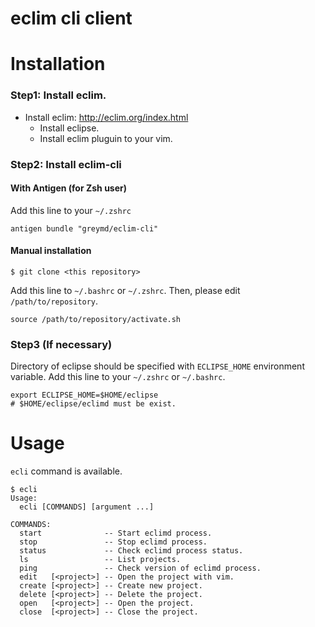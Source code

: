 eclim cli client
===========================

Installation
===========================

### Step1: Install eclim.
* Install eclim: http://eclim.org/index.html
  - Install eclipse.
  - Install eclim pluguin to your vim.

### Step2: Install eclim-cli

#### With Antigen (for Zsh user)

Add this line to your `~/.zshrc`

```
antigen bundle "greymd/eclim-cli"
```

#### Manual installation

```
$ git clone <this repository>
```

Add this line to `~/.bashrc` or `~/.zshrc`.
Then, please edit `/path/to/repository`.

```
source /path/to/repository/activate.sh
```

### Step3 (If necessary)

Directory of eclipse should be specified with `ECLIPSE_HOME` environment variable.
Add this line to your `~/.zshrc` or `~/.bashrc`.

```
export ECLIPSE_HOME=$HOME/eclipse
# $HOME/eclipse/eclimd must be exist.
```

Usage
===========================

`ecli` command is available.

```
$ ecli
Usage:
  ecli [COMMANDS] [argument ...]

COMMANDS:
  start              -- Start eclimd process.
  stop               -- Stop eclimd process.
  status             -- Check eclimd process status.
  ls                 -- List projects.
  ping               -- Check version of eclimd process.
  edit   [<project>] -- Open the project with vim.
  create [<project>] -- Create new project.
  delete [<project>] -- Delete the project.
  open   [<project>] -- Open the project.
  close  [<project>] -- Close the project.
```
